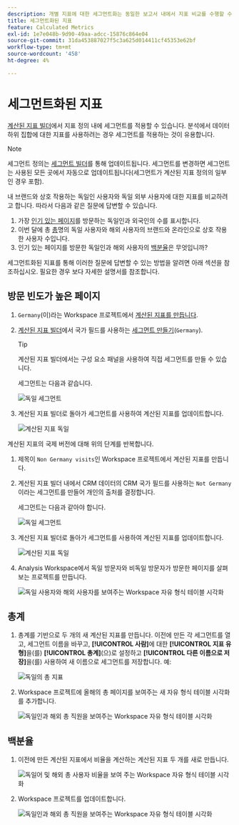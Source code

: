 ```yaml
---
description: 개별 지표에 대한 세그먼트화는 동일한 보고서 내에서 지표 비교를 수행할 수 있도록 해 줍니다.
title: 세그먼트화된 지표
feature: Calculated Metrics
exl-id: 1e7e048b-9d90-49aa-adcc-15876c864e04
source-git-commit: 31da453887027f5c3a625d014411cf45353e62bf
workflow-type: tm+mt
source-wordcount: '458'
ht-degree: 4%

---
```


# 세그먼트화된 지표

[계산된 지표 빌더](cm-build-metrics.md#definition-builder)에서 지표 정의 내에 세그먼트를 적용할 수 있습니다. 분석에서 데이터 하위 집합에 대한 지표를 사용하려는 경우 세그먼트를 적용하는 것이 유용합니다.

>[!NOTE]
>
>세그먼트 정의는 [세그먼트 빌더](/help/components/segmentation/segmentation-workflow/seg-build.md)를 통해 업데이트됩니다. 세그먼트를 변경하면 세그먼트는 사용된 모든 곳에서 자동으로 업데이트됩니다(세그먼트가 계산된 지표 정의의 일부인 경우 포함).
>

내 브랜드와 상호 작용하는 독일인 사용자와 독일 외부 사용자에 대한 지표를 비교하려고 합니다. 따라서 다음과 같은 질문에 답변할 수 있습니다.

1. 가장 [인기 있는 페이지](#popular-pages)를 방문하는 독일인과 외국인의 수를 표시합니다.
1. 이번 달에 총 [총](#totals)명의 독일 사용자와 해외 사용자의 브랜드와 온라인으로 상호 작용한 사용자 수입니다.
1. 인기 있는 페이지를 방문한 독일인과 해외 사용자의 [백분율](#percentages)은 무엇입니까?

세그먼트화된 지표를 통해 이러한 질문에 답변할 수 있는 방법을 알려면 아래 섹션을 참조하십시오. 필요한 경우 보다 자세한 설명서를 참조합니다.

## 방문 빈도가 높은 페이지

1. `Germany`(이)라는 Workspace 프로젝트에서 [계산된 지표를 만듭니다](../cm-workflow.md).
1. [계산된 지표 빌더](cm-build-metrics.md)에서 국가 필드를 사용하는 [세그먼트 만들기](/help/components/segmentation/segmentation-workflow/seg-build.md)(`Germany`).

   >[!TIP]
   >
   >계산된 지표 빌더에서는 구성 요소 패널을 사용하여 직접 세그먼트를 만들 수 있습니다.
   >   

   세그먼트는 다음과 같습니다.

   ![독일 세그먼트](assets/segment-germany.png)

1. 계산된 지표 빌더로 돌아가 세그먼트를 사용하여 계산된 지표를 업데이트합니다.

   ![계산된 지표 독일](assets/germany-visits.png)

계산된 지표의 국제 버전에 대해 위의 단계를 반복합니다.

1. 제목이 `Non Germany visits`인 Workspace 프로젝트에서 계산된 지표를 만듭니다.
1. 계산된 지표 빌더 내에서 CRM 데이터의 CRM 국가 필드를 사용하는 `Not Germany`이라는 세그먼트를 만들어 개인의 출처를 결정합니다.

   세그먼트는 다음과 같아야 합니다.

   ![독일 세그먼트](assets/segment-not-germany.png)

1. 계산된 지표 빌더로 돌아가 세그먼트를 사용하여 계산된 지표를 업데이트합니다.

   ![계산된 지표 독일](assets/non-germany-visits.png)


1. Analysis Workspace에서 독일 방문자와 비독일 방문자가 방문한 페이지를 살펴보는 프로젝트를 만듭니다.

   ![독일 사용자와 해외 사용자를 보여주는 Workspace 자유 형식 테이블 시각화](assets/workspace-german-vs-international.png)


## 총계

1. 총계를 기반으로 두 개의 새 계산된 지표를 만듭니다. 이전에 만든 각 세그먼트를 열고, 세그먼트 이름을 바꾸고, **[!UICONTROL 사람]**&#x200B;에 대한 **[!UICONTROL 지표 유형]**&#x200B;을(를) **[!UICONTROL 총계]**(으)로 설정하고 **[!UICONTROL 다른 이름으로 저장]**&#x200B;을(를) 사용하여 새 이름으로 세그먼트를 저장합니다. 예:

   ![독일의 총 지표](assets/calculated-metric-germany-total.png)

1. Workspace 프로젝트에 올해의 총 페이지를 보여주는 새 자유 형식 테이블 시각화를 추가합니다.

   ![독일인과 해외 총 직원을 보여주는 Workspace 자유 형식 테이블 시각화](assets/workspace-german-vs-international-totals.png)


## 백분율

1. 이전에 만든 계산된 지표에서 비율을 계산하는 계산된 지표 두 개를 새로 만듭니다.

   ![독일어 및 해외 총 사용자 비율을 보여 주는 Workspace 자유 형식 테이블 시각화](assets/calculated-metric-germany-total-percentage.png)


1. Workspace 프로젝트를 업데이트합니다.

   ![독일인과 해외 총 직원을 보여주는 Workspace 자유 형식 테이블 시각화](assets/workspace-german-vs-international-totals-percentage.png)

